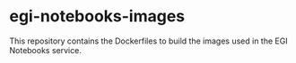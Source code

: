 # egi-notebooks-images

This repository contains the Dockerfiles to build the images used in the
EGI Notebooks service.
